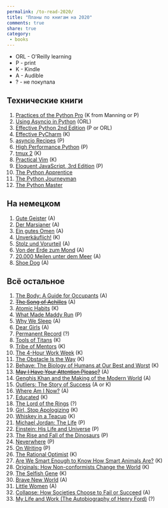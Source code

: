 ```yaml
---
permalink: /to-read-2020/
title: "Планы по книгам на 2020"
comments: true
share: true
category:
 - books
---
```


* ORL - O'Reilly learning
* P - print
* K - Kindle
* A - Audible
* ? - не покупала

## Технические книги

1. [Practices of the Python Pro](https://www.amazon.com/Practices-Python-Pro-Dane-Hillard/dp/1617296082/) (K from Manning or P)
2. [Using Asyncio in Python](https://www.amazon.com/Using-Asyncio-Python-Understanding-Asynchronous/dp/1492075337/) (ORL)
3. [Effective Python 2nd Edition](https://www.amazon.com/Effective-Python-Specific-Software-Development/dp/0134853989/) (P or ORL)
4. [Effective PyCharm](https://www.amazon.com/Effective-PyCharm-Hands-Approach-Treading/dp/1095212532/) (K)
5. [asyncio Recipes](https://www.amazon.com/asyncio-Recipes-Mohamed-Mustapha-Tahrioui/dp/1484244001/) (P)
6. [High Performance Python](https://www.amazon.com/High-Performance-Python-Performant-Programming/dp/1449361595/) (P)
7. [tmux 2](https://www.amazon.com/tmux-2-Productive-Mouse-Free-Development-ebook/dp/B01N9HBR3D/) (K)
8. [Practical Vim](https://www.amazon.com/Practical-Vim-Edit-Speed-Thought-ebook/dp/B018T6ZVPK/) (K)
9. [Eloquent JavaScript, 3rd Edition](https://www.amazon.com/Eloquent-JavaScript-3rd-Introduction-Programming/dp/1593279507/) (P)
10. [The Python Apprentice](https://leanpub.com/python-apprentice)
11. [The Python Journeyman](https://leanpub.com/python-journeyman)
12. [The Python Master](https://leanpub.com/python-master)

## На немецком

1. [Gute Geister](https://www.amazon.com/Gute-Geister-German-Kathryn-Stockett-ebook/dp/B004YHUBN6/) (A)
2. [Der Marsianer](https://www.amazon.com/Marsianer-Roman-German-Andy-Weir-ebook/dp/B00KG5VKK8/) (A)
3. [Ein gutes Omen](https://www.amazon.com/Ein-gutes-Omen-v%C3%B6llig-Hexen-Roman-ebook/dp/B009FYS17G/) (A)
4. [Unverkäuflich!](https://www.amazon.com/Unverk%C3%A4uflich-Schulabbrecher-Fussballprofi-Weltunternehmer-Geschichte-ebook/dp/B0096RJ2G6/) (K)
5. [Stolz und Vorurteil](https://www.amazon.com/Stolz-Vorurteil-Fischer-Klassik-German-ebook/dp/B071K333Y5/) (A)
6. [Von der Erde zum Mond](https://www.audible.com/pd/Von-der-Erde-zum-Mond-Audiobook/B00TKND5CS) (A)
7. [20.000 Meilen unter dem Meer](https://www.audible.com/pd/20000-Meilen-unter-dem-Meer-Audiobook/B00TVNWZ00) (A)
8. [Shoe Dog](https://www.audible.com/pd/Shoe-Dog-Audiobook/3960923945) (A)

## Всё остальное

1. [The Body: A Guide for Occupants](https://www.amazon.com/Body-Guide-Occupants-Bill-Bryson-ebook/dp/B07MCVWXDK/) (A)
2. [~~The Song of Achilles~~](https://www.amazon.com/Song-Achilles-Madeline-Miller-ebook/dp/B005FPWUSA/) (A)
3. [Atomic Habits](https://www.amazon.com/Atomic-Habits-Proven-Build-Break-ebook/dp/B01N5AX61W/) (K)
4. [What Made Maddy Run](https://www.amazon.com/What-Made-Maddy-Run-All-American/dp/0316356522/) (P)
5. [Why We Sleep](https://www.amazon.com/Why-We-Sleep-Science-Dreams-ebook/dp/B06Y649387/) (A)
6. [Dear Girls](https://www.amazon.com/Dear-Girls-Intimate-Untold-Secrets-ebook/dp/B07PZ4H1N2/) (A)
7. [Permanent Record](https://www.amazon.com/Permanent-Record-Edward-Snowden-ebook/dp/B07STQPGH6/) (?)
8. [Tools of Titans](https://www.amazon.com/Tools-Titans-Billionaires-World-Class-Performers-ebook/dp/B01HSMRWNU/) (K)
9. [Tribe of Mentors](https://www.amazon.com/Tribe-Mentors-Short-Advice-World-ebook/dp/B071KJ7PTB/) (K)
10. [The 4-Hour Work Week](https://www.amazon.com/4-Hour-Work-Week-Escape-Anywhere-ebook/dp/B006X0M2TS/) (K)
11. [The Obstacle Is the Way](https://www.amazon.com/Obstacle-Way-Timeless-Turning-Triumph-ebook/dp/B00G3L1B8K/) (K)
12. [Behave: The Biology of Humans at Our Best and Worst](https://www.amazon.com/Behave-Biology-Humans-Best-Worst-ebook/dp/B01A7YX4TW/) (K)
13. [~~May I Have Your Attention Please?~~](https://www.amazon.com/May-Have-Your-Attention-Please-ebook/dp/B005LBXRB2/) (A)
14. [Genghis Khan and the Making of the Modern World](https://www.amazon.com/Genghis-Khan-Making-Modern-World-ebook/dp/B000FCK206/) (A)
15. [Outliers: The Story of Success](https://www.amazon.com/Outliers-Story-Success-Malcolm-Gladwell-ebook/dp/B00FOR2FKW/) (A or K)
16. [Where Am I Now?](https://www.amazon.com/Where-Am-Now-Girlhood-Accidental-ebook/dp/B01CFC66X0/) (A)
17. [Educated](https://www.amazon.com/Educated-international-bestselling-Tara-Westover-ebook/dp/B07142R12X/) (K)
18. [The Lord of the Rings]() (?)
19. [Girl, Stop Apologizing](https://www.amazon.com/Girl-Stop-Apologizing-Shame-Free-Embracing-ebook/dp/B07DT7VJ8T/) (K)
20. [Whiskey in a Teacup](https://www.amazon.com/Whiskey-Teacup-Reese-Witherspoon-ebook/dp/B07CRLZBRC/) (K)
21. [Michael Jordan: The Life](https://www.amazon.com/Michael-Jordan-Life-Roland-Lazenby/dp/0316194778/) (P)
22. [Einstein: His Life and Universe](https://www.amazon.com/Einstein-Life-Universe-Walter-Isaacson/dp/0743264746/) (P)
23. [The Rise and Fall of the Dinosaurs](https://www.amazon.com/Rise-Fall-Dinosaurs-History-Their/dp/0062490435/) (P)
24. [Neverwhere](https://www.amazon.com/Neverwhere-Authors-Preferred-Neil-Gaiman/dp/0062459082/) (P)
25. [On Writing](https://www.amazon.com/Writing-10th-Anniversary-Memoir-Craft/dp/1439156816/) (P)
26. [The Rational Optimist](https://www.amazon.com/Rational-Optimist-Prosperity-Evolves-P-s-ebook/dp/B003QP4BJM/) (K)
27. [Are We Smart Enough to Know How Smart Animals Are?](https://www.amazon.com/Are-Smart-Enough-Know-Animals-ebook/dp/B016APOCRA/) (K)
28. [Originals: How Non-conformists Change the World](https://www.amazon.com/Originals-How-Non-conformists-Change-World-ebook/dp/B01626YWJ0/) (K)
29. [The Selfish Gene](https://www.amazon.com/Selfish-Gene-Anniversary-Landmark-Science-ebook/dp/B01GI5F2FS/) (K)
30. [Brave New World](https://www.amazon.com/Brave-New-World-Aldous-Huxley-ebook/dp/B0031R5K6S/) (A)
31. [Little Women](https://www.amazon.com/Little-Women-Louisa-May-Alcott-ebook/dp/B07QKDJP87/) (A)
32. [Collapse: How Societies Choose to Fail or Succeed](https://www.amazon.com/Collapse-Societies-Choose-Fail-Succeed/dp/B00P2QCN2U/) (A)
33. [My Life and Work (The Autobiography of Henry Ford)](https://www.amazon.com/My-Life-Work-Henry-Ford-ebook/dp/B06Y3KZ8YP/) (?)
